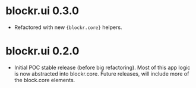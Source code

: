 # blockr.ui 0.3.0

- Refactored with new `{blockr.core}` helpers.

# blockr.ui 0.2.0

- Initial POC stable release (before big refactoring). Most of this app logic is now abstracted into blockr.core. Future releases,
will include more of the block.core elements.
